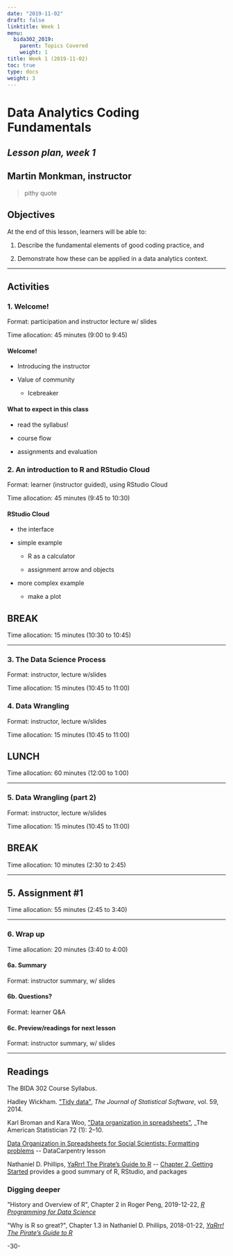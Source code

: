 ```yaml
---
date: "2019-11-02"
draft: false
linktitle: Week 1
menu:
  bida302_2019:
    parent: Topics Covered
    weight: 1
title: Week 1 (2019-11-02)
toc: true
type: docs
weight: 3
---
```



# Data Analytics Coding Fundamentals

## _Lesson plan, week 1_

## Martin Monkman, instructor


> pithy quote



## Objectives

At the end of this lesson, learners will be able to:

1. Describe the fundamental elements of good coding practice, and 

2. Demonstrate how these can be applied in a data analytics context.


***

## Activities



### 1. Welcome!

Format: participation and instructor lecture w/ slides

Time allocation: 45 minutes (9:00 to 9:45)


#### Welcome!

* Introducing the instructor

* Value of community 

  - Icebreaker
  


#### What to expect in this class

* read the syllabus!

* course flow

* assignments and evaluation



### 2. An introduction to R and RStudio Cloud

Format: learner (instructor guided), using RStudio Cloud

Time allocation: 45 minutes (9:45 to 10:30)

#### RStudio Cloud

* the interface

* simple example

  - R as a calculator
  
  - assignment arrow and objects

* more complex example

  - make a plot


## BREAK

Time allocation: 15 minutes (10:30 to 10:45)

***

### 3. The Data Science Process

Format: instructor, lecture w/slides

Time allocation: 15 minutes (10:45 to 11:00)


### 4. Data Wrangling

Format: instructor, lecture w/slides

Time allocation: 15 minutes (10:45 to 11:00)



## LUNCH

Time allocation: 60 minutes (12:00 to 1:00)

***

### 5. Data Wrangling (part 2)

Format: instructor, lecture w/slides

Time allocation: 15 minutes (10:45 to 11:00)



## BREAK

Time allocation: 10 minutes (2:30 to 2:45)


***

## 5. Assignment #1

Time allocation: 55 minutes (2:45 to 3:40)


***


### 6. Wrap up

Time allocation: 20 minutes (3:40 to 4:00)

#### 6a. Summary

Format: instructor summary, w/ slides

#### 6b. Questions?

Format: learner Q&A

#### 6c. Preview/readings for next lesson

Format: instructor summary, w/ slides




***

## Readings

The BIDA 302 Course Syllabus.

Hadley Wickham. ["Tidy data"](https://vita.had.co.nz/papers/tidy-data.html), _The Journal of Statistical Software_, vol. 59, 2014.

Karl Broman and Kara Woo, ["Data organization in spreadsheets"](https://doi.org/10.1080/00031305.2017.1375989), _The American Statistician 72 (1): 2–10.

[Data Organization in Spreadsheets for Social Scientists: Formatting problems](https://datacarpentry.org/spreadsheets-socialsci/02-common-mistakes/index.html) -- DataCarpentry lesson

Nathaniel D. Phillips, [YaRrr! The Pirate’s Guide to R](https://bookdown.org/ndphillips/YaRrr/) -- [Chapter 2, Getting Started](https://bookdown.org/ndphillips/YaRrr/started.html) provides a good summary of R, RStudio, and packages


### Digging deeper

"History and Overview of R", Chapter 2 in Roger Peng, 2019-12-22, [_R Programming for Data Science_](https://bookdown.org/rdpeng/rprogdatascience/history-and-overview-of-r.html)

"Why is R so great?", Chapter 1.3 in Nathaniel D. Phillips, 2018-01-22, [_YaRrr! The Pirate’s Guide to R_](https://bookdown.org/ndphillips/YaRrr/why-is-r-so-great.html)



-30-